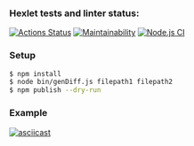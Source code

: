 ### Hexlet tests and linter status:
[![Actions Status](https://github.com/dragin96/qa-auto-engineer-javascript-project-87/workflows/hexlet-check/badge.svg)](https://github.com/dragin96/qa-auto-engineer-javascript-project-87/actions)
[![Maintainability](https://api.codeclimate.com/v1/badges/1a82cd454383976963bf/maintainability)](https://codeclimate.com/github/dragin96/qa-auto-engineer-javascript-project-87/maintainability)
[![Node.js CI](https://github.com/dragin96/qa-auto-engineer-javascript-project-87/actions/workflows/node.js.yml/badge.svg?branch=main)](https://github.com/dragin96/qa-auto-engineer-javascript-project-87/actions/workflows/node.js.yml)

### Setup

```sh
$ npm install
$ node bin/genDiff.js filepath1 filepath2
$ npm publish --dry-run
```
### Example
[![asciicast](https://asciinema.org/a/fSaPeiT6g0lGXpDk1Hw5Gq9Fj.svg)](https://asciinema.org/a/fSaPeiT6g0lGXpDk1Hw5Gq9Fj)
